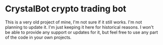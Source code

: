 # CrystalBot crypto trading bot

This is a very old project of mine, I'm not sure if it still works. I'm not planning to update it. I'm just keeping it here for historical reasons. I won't be able to provide any support or updates for it, but feel free to use any part of the code in your own projects.

